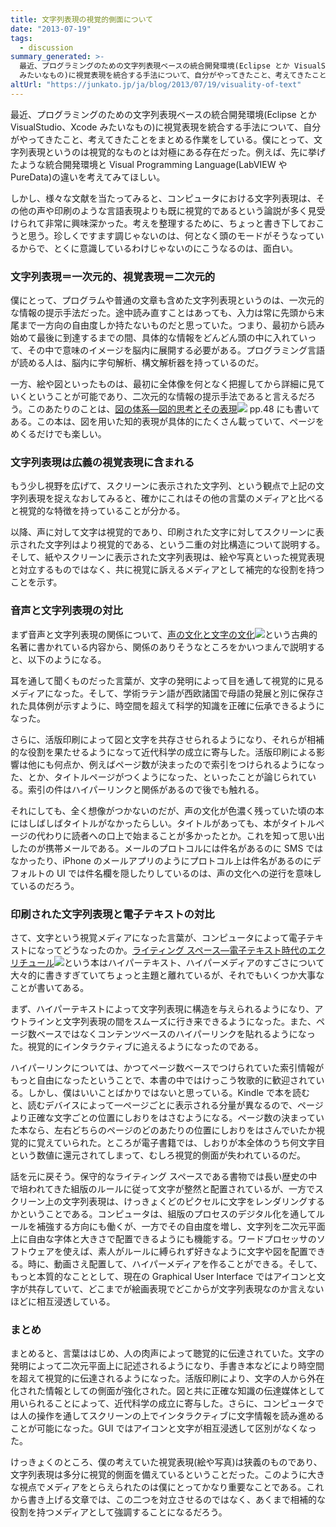 ```yaml
---
title: 文字列表現の視覚的側面について
date: "2013-07-19"
tags:
  - discussion
summary_generated: >-
  最近、プログラミングのための文字列表現ベースの統合開発環境(Eclipse とか VisualStudio、Xcode
  みたいなもの)に視覚表現を統合する手法について、自分がやってきたこと、考えてきたことをまとめる作業をしている。僕にとって、文字列表現というのは視覚的なもの...
altUrl: "https://junkato.jp/ja/blog/2013/07/19/visuality-of-text"
---
```


最近、プログラミングのための文字列表現ベースの統合開発環境(Eclipse とか VisualStudio、Xcode みたいなもの)に視覚表現を統合する手法について、自分がやってきたこと、考えてきたことをまとめる作業をしている。僕にとって、文字列表現というのは視覚的なものとは対極にある存在だった。例えば、先に挙げたような統合開発環境と Visual Programming Language(LabVIEW や PureData)の違いを考えてみてほしい。

しかし、様々な文献を当たってみると、コンピュータにおける文字列表現は、その他の声や印刷のような言語表現よりも既に視覚的であるという論説が多く見受けられて非常に興味深かった。考えを整理するために、ちょっと書き下しておこうと思う。珍しくですます調じゃないのは、何となく頭のモードがそうなっているからで、とくに意識しているわけじゃないのにこうなるのは、面白い。

### 文字列表現＝一次元的、視覚表現＝二次元的

僕にとって、プログラムや普通の文章も含めた文字列表現というのは、一次元的な情報の提示手法だった。途中読み直すことはあっても、入力は常に先頭から末尾まで一方向の自由度しか持たないものだと思っていた。つまり、最初から読み始めて最後に到達するまでの間、具体的な情報をどんどん頭の中に入れていって、その中で意味のイメージを脳内に展開する必要がある。プログラミング言語が読める人は、脳内に字句解析、構文解析器を持っているのだ。

一方、絵や図といったものは、最初に全体像を何となく把握してから詳細に見ていくということが可能であり、二次元的な情報の提示手法であると言えるだろう。このあたりのことは、[図の体系―図的思考とその表現](http://www.amazon.co.jp/gp/product/4817160144/ref=as_li_ss_tl?ie=UTF8&camp=247&creative=7399&creativeASIN=4817160144&linkCode=as2&tag=dmjp07-22)![](http://ir-jp.amazon-adsystem.com/e/ir?t=dmjp07-22&l=as2&o=9&a=4817160144) pp.48 にも書いてある。この本は、図を用いた知的表現が具体的にたくさん載っていて、ページをめくるだけでも楽しい。

### 文字列表現は広義の視覚表現に含まれる

もう少し視野を広げて、スクリーンに表示された文字列、という観点で上記の文字列表現を捉えなおしてみると、確かにこれはその他の言葉のメディアと比べると視覚的な特徴を持っていることが分かる。

以降、声に対して文字は視覚的であり、印刷された文字に対してスクリーンに表示された文字列はより視覚的である、という二重の対比構造について説明する。そして、紙やスクリーンに表示された文字列表現は、絵や写真といった視覚表現と対立するものではなく、共に視覚に訴えるメディアとして補完的な役割を持つことを示す。

### 音声と文字列表現の対比

まず音声と文字列表現の関係について、[声の文化と文字の文化](http://www.amazon.co.jp/gp/product/4938661365/ref=as_li_ss_tl?ie=UTF8&camp=247&creative=7399&creativeASIN=4938661365&linkCode=as2&tag=dmjp07-22)![](http://ir-jp.amazon-adsystem.com/e/ir?t=dmjp07-22&l=as2&o=9&a=4938661365)という古典的名著に書かれている内容から、関係のありそうなところをかいつまんで説明すると、以下のようになる。

耳を通して聞くものだった言葉が、文字の発明によって目を通して視覚的に見るメディアになった。そして、学術ラテン語が西欧諸国で母語の発展と別に保存された具体例が示すように、時空間を超えて科学的知識を正確に伝承できるようになった。

さらに、活版印刷によって図と文字を共存させられるようになり、それらが相補的な役割を果たせるようになって近代科学の成立に寄与した。活版印刷による影響は他にも何点か、例えばページ数が決まったので索引をつけられるようになった、とか、タイトルページがつくようになった、といったことが論じられている。索引の件はハイパーリンクと関係があるので後でも触れる。

それにしても、全く想像がつかないのだが、声の文化が色濃く残っていた頃の本にはしばしばタイトルがなかったらしい。タイトルがあっても、本がタイトルページの代わりに読者への口上で始まることが多かったとか。これを知って思い出したのが携帯メールである。メールのプロトコルには件名があるのに SMS ではなかったり、iPhone のメールアプリのようにプロトコル上は件名があるのにデフォルトの UI では件名欄を隠したりしているのは、声の文化への逆行を意味しているのだろう。

### 印刷された文字列表現と電子テキストの対比

さて、文字という視覚メディアになった言葉が、コンピュータによって電子テキストになってどうなったのか。[ライティング スペース―電子テキスト時代のエクリチュール](http://www.amazon.co.jp/gp/product/4782800878/ref=as_li_ss_tl?ie=UTF8&camp=247&creative=7399&creativeASIN=4782800878&linkCode=as2&tag=dmjp07-22)![](http://ir-jp.amazon-adsystem.com/e/ir?t=dmjp07-22&l=as2&o=9&a=4782800878)という本はハイパーテキスト、ハイパーメディアのすごさについて大々的に書きすぎていてちょっと主題と離れているが、それでもいくつか大事なことが書いてある。

まず、ハイパーテキストによって文字列表現に構造を与えられるようになり、アウトラインと文字列表現の間をスムーズに行き来できるようになった。また、ページ数ベースではなくコンテンツベースのハイパーリンクを貼れるようになった。視覚的にインタラクティブに追えるようになったのである。

ハイパーリンクについては、かつてページ数ベースでつけられていた索引情報がもっと自由になったということで、本書の中ではけっこう牧歌的に歓迎されている。しかし、僕はいいことばかりではないと思っている。Kindle で本を読むと、読むデバイスによって一ページごとに表示される分量が異なるので、ページより正確な文字ごとの位置にしおりをはさむようになる。ページ数の決まっていた本なら、左右どちらのページのどのあたりの位置にしおりをはさんでいたか視覚的に覚えていられた。ところが電子書籍では、しおりが本全体のうち何文字目という数値に還元されてしまって、むしろ視覚的側面が失われているのだ。

話を元に戻そう。保守的なライティング スペースである書物では長い歴史の中で培われてきた組版のルールに従って文字が整然と配置されているが、一方でスクリーン上の文字列表現は、けっきょくどのピクセルに文字をレンダリングするかということである。コンピュータは、組版のプロセスのデジタル化を通してルールを補強する方向にも働くが、一方でその自由度を増し、文字列を二次元平面上に自由な字体と大きさで配置できるようにも機能する。ワードプロセッサのソフトウェアを使えば、素人がルールに縛られず好きなように文字や図を配置できる。時に、動画さえ配置して、ハイパーメディアを作ることができる。そして、もっと本質的なこととして、現在の Graphical User Interface ではアイコンと文字が共存していて、どこまでが絵画表現でどこからが文字列表現なのか言えないほどに相互浸透している。

### まとめ

まとめると、言葉ははじめ、人の肉声によって聴覚的に伝達されていた。文字の発明によって二次元平面上に記述されるようになり、手書き本などにより時空間を超えて視覚的に伝達されるようになった。活版印刷により、文字の人から外在化された情報としての側面が強化された。図と共に正確な知識の伝達媒体として用いられることによって、近代科学の成立に寄与した。さらに、コンピュータでは人の操作を通してスクリーンの上でインタラクティブに文字情報を読み進めることが可能になった。GUI ではアイコンと文字が相互浸透して区別がなくなった。

けっきょくのところ、僕の考えていた視覚表現(絵や写真)は狭義のものであり、文字列表現は多分に視覚的側面を備えているということだった。このように大きな視点でメディアをとらえられたのは僕にとってかなり重要なことである。これから書き上げる文章では、この二つを対立させるのではなく、あくまで相補的な役割を持つメディアとして強調することになるだろう。
